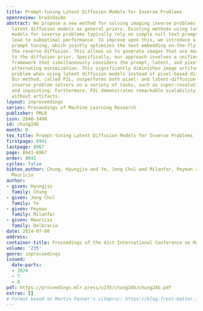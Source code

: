 ```yaml
---
title: Prompt-tuning Latent Diffusion Models for Inverse Problems
openreview: hrwIndai8e
abstract: We propose a new method for solving imaging inverse problems using text-to-image
  latent diffusion models as general priors. Existing methods using latent diffusion
  models for inverse problems typically rely on simple null text prompts, which can
  lead to suboptimal performance. To improve upon this, we introduce a method for
  prompt tuning, which jointly optimizes the text embedding on-the-fly while running
  the reverse diffusion. This allows us to generate images that are more faithful
  to the diffusion prior. Specifically, our approach involves a unified optimization
  framework that simultaneously considers the prompt, latent, and pixel values through
  alternating minimization. This significantly diminishes image artifacts - a major
  problem when using latent diffusion models instead of pixel-based diffusion ones.
  Our method, called P2L, outperforms both pixel- and latent-diffusion model-based
  inverse problem solvers on a variety of tasks, such as super-resolution, deblurring,
  and inpainting. Furthermore, P2L demonstrates remarkable scalability to higher resolutions
  without artifacts.
layout: inproceedings
series: Proceedings of Machine Learning Research
publisher: PMLR
issn: 2640-3498
id: chung24b
month: 0
tex_title: Prompt-tuning Latent Diffusion Models for Inverse Problems
firstpage: 8941
lastpage: 8967
page: 8941-8967
order: 8941
cycles: false
bibtex_author: Chung, Hyungjin and Ye, Jong Chul and Milanfar, Peyman and Delbracio,
  Mauricio
author:
- given: Hyungjin
  family: Chung
- given: Jong Chul
  family: Ye
- given: Peyman
  family: Milanfar
- given: Mauricio
  family: Delbracio
date: 2024-07-08
address:
container-title: Proceedings of the 41st International Conference on Machine Learning
volume: '235'
genre: inproceedings
issued:
  date-parts:
  - 2024
  - 7
  - 8
pdf: https://proceedings.mlr.press/v235/chung24b/chung24b.pdf
extras: []
# Format based on Martin Fenner's citeproc: https://blog.front-matter.io/posts/citeproc-yaml-for-bibliographies/
---
```

